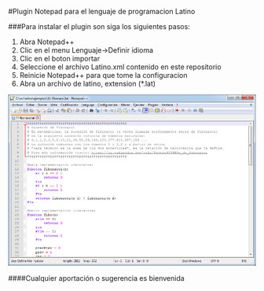 #Plugin Notepad para el lenguaje de programacion Latino

###Para instalar el plugin son siga los siguientes pasos:

1. Abra Notepad++
2. Clic en el menu Lenguaje->Definir idioma
3. Clic en el boton importar
4. Seleccione el archivo Latino.xml contenido en este repositorio
5. Reinicie Notepad++ para que tome la configuracion
6. Abra un archivo de latino, extension (*.lat)

![latino notepad](https://raw.githubusercontent.com/lenguaje-latino/latino-notepad-plugin/master/latino_notepad.png "latino notepad")

####Cualquier aportación o sugerencia es bienvenida

